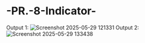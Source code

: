 # -PR.-8-Indicator-
Output 1:
![Screenshot 2025-05-29 121331](https://github.com/user-attachments/assets/29428f6c-865d-46d4-8c17-cfb406b79ac4)
Output 2:
![Screenshot 2025-05-29 133438](https://github.com/user-attachments/assets/7db502dd-df3b-44fa-8b7f-839febb8d1cd)
